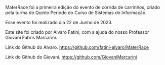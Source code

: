 MaterRace foi a primeira edição do evento de corrida de carrinhos, criado pela turma do Quinto Periodo do Curso de Sistemas de Informação.

Esse evento foi realizado dia 22 de Junho de 2023.

Este site foi criado por Alvaro Fatini, com a ajuda do nosso Professor Giovani Fabris Marcarini.

Link do Github do Alvaro.
https://github.com/fatini-alvaro/MaterRace

Link do Github do Giovani.
https://github.com/GiovaniMarcarini
